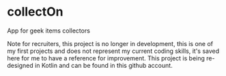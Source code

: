 # collectOn
App for geek items collectors

Note for recruiters, this project is no longer in development, this is one of my first projects and does not represent my current coding skills, 
it's saved here for me to have a reference for improvement. This project is being re-designed in Kotlin and can be found in this github account.
